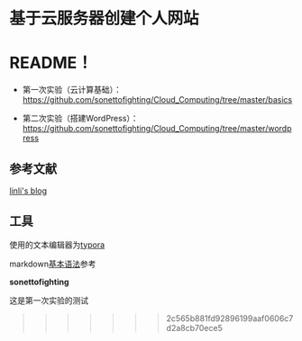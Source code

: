 
# **基于云服务器创建个人网站**

# **README！**

- 第一次实验（云计算基础）：https://github.com/sonettofighting/Cloud_Computing/tree/master/basics

- 第二次实验（搭建WordPress）：https://github.com/sonettofighting/Cloud_Computing/tree/master/wordpress
## 参考文献

[linli's blog](https://blog.csdn.net/llfjfz/article/details/99747385)

## 工具

使用的文本编辑器为[typora](https://www.typora.io/#windows)

markdown[基本语法](https://www.jianshu.com/p/191d1e21f7ed)参考

**sonettofighting**

这是第一次实验的测试
>>>>>>> 2c565b881fd92896199aaf0606c7d2a8cb70ece5
